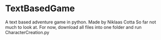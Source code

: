 # TextBasedGame
A text based adventure game in python. Made by Niklaas Cotta
So far not much to look at.
For now, download all files into one folder and run CharacterCreation.py
